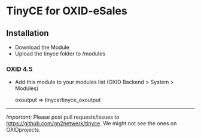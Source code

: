 # TinyCE for OXID-eSales

## Installation

- Download the Module
- Upload the tinyce folder to /modules

### OXID 4.5

- Add this module to your modules list (OXID Backend > System > Modules)

    oxoutput => tinyce/tinyce_oxoutput
    
* * *

*Important:* Please post pull requests/issues to <https://github.com/gn2netwerk/tinyce>. We might not see the ones on OXIDprojects.